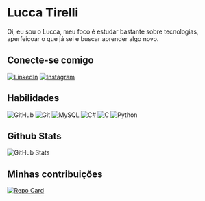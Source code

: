 # Lucca Tirelli
Oi, eu sou o Lucca, meu foco é estudar bastante sobre tecnologias, aperfeiçoar o que já sei e buscar aprender algo novo.

## Conecte-se comigo
[![LinkedIn](https://img.shields.io/badge/LinkedIn-000?style=for-the-badge&logo=linkedin&logoColor=0E76A8)](https://www.linkedin.com/in/lucca-tirelli-9619b61a3/)
[![Instagram](https://img.shields.io/badge/Instagram-000?style=for-the-badge&logo=instagram)](https://www.instagram.com/luccatirelli/)
## Habilidades
![GitHub](https://img.shields.io/badge/github-%23000.svg?style=for-the-badge&logo=github&logoColor=white)
![Git](https://img.shields.io/badge/git-%23000.svg?style=for-the-badge&logo=git&logoColor=white)
![MySQL](https://img.shields.io/badge/mysql-%23000f.svg?style=for-the-badge&logo=mysql&logoColor=white)
![C#](https://img.shields.io/badge/C%23-000?style=for-the-badge&logo=c-sharp&logoColor=823085)
![C](https://img.shields.io/badge/C-000?style=for-the-badge&logo=c)
![Python](https://img.shields.io/badge/Python-000?style=for-the-badge&logo=python)
## Github Stats
![GitHub Stats](https://github-readme-stats.vercel.app/api?username=LuccaTi&theme=transparent&bg_color=000&border_color=30A3DC&show_icons=true&icon_color=30A3DC&title_color=E94D5F&text_color=FFF&)
## Minhas contribuições
[![Repo Card](https://github-readme-stats.vercel.app/api/pin/?username=LuccaTi&repo=trilha-net-fundamentos-desafio&bg_color=000&border_color=30A3DC&show_icons=true&icon_color=30A3DC&title_color=E94D5F&text_color=FFF)](https://github.com/LuccaTi/trilha-net-fundamentos-desafio.git)